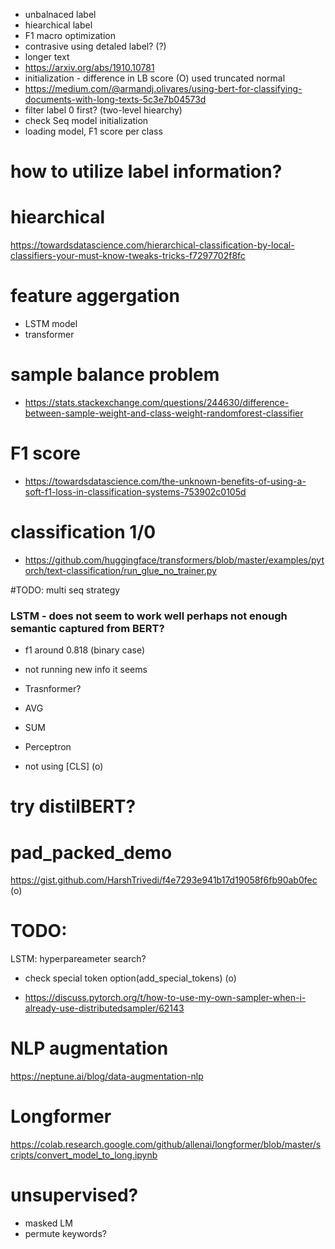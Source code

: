 - unbalnaced label
- hiearchical label
- F1 macro optimization
- contrasive using detaled label? (?)
- longer text 
- https://arxiv.org/abs/1910.10781
- initialization - difference in LB score (O) used truncated normal
- https://medium.com/@armandj.olivares/using-bert-for-classifying-documents-with-long-texts-5c3e7b04573d
- filter label 0 first? (two-level hiearchy)
- check Seq model initialization
- loading model, F1 score per class
# how to utilize label information?

# hiearchical
https://towardsdatascience.com/hierarchical-classification-by-local-classifiers-your-must-know-tweaks-tricks-f7297702f8fc

# feature aggergation
- LSTM model 
- transformer

# sample balance problem
- https://stats.stackexchange.com/questions/244630/difference-between-sample-weight-and-class-weight-randomforest-classifier

# F1 score
- https://towardsdatascience.com/the-unknown-benefits-of-using-a-soft-f1-loss-in-classification-systems-753902c0105d

# classification 1/0
- https://github.com/huggingface/transformers/blob/master/examples/pytorch/text-classification/run_glue_no_trainer.py

#TODO: multi seq strategy
### LSTM - does not seem to work well perhaps not enough semantic captured from BERT?
   - f1 around 0.818 (binary case)
   - not running new info it seems

- Trasnformer?
- AVG
- SUM
- Perceptron
- not using [CLS] (o)

# try distilBERT?

# pad_packed_demo
https://gist.github.com/HarshTrivedi/f4e7293e941b17d19058f6fb90ab0fec (o)

# TODO: 
LSTM: hyperpareameter search?
- check special token option(add_special_tokens) (o)

- https://discuss.pytorch.org/t/how-to-use-my-own-sampler-when-i-already-use-distributedsampler/62143

# NLP augmentation
https://neptune.ai/blog/data-augmentation-nlp

# Longformer
https://colab.research.google.com/github/allenai/longformer/blob/master/scripts/convert_model_to_long.ipynb

# unsupervised?
- masked LM
- permute keywords?
